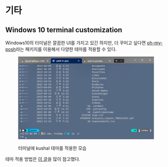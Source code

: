 # 기타

## Windows 10 terminal customization

Windows10의 터미널은 깔끔한 UI를 가지고 있긴 하지만, 더 꾸미고 싶다면 [oh-my-posh](https://ohmyposh.dev/docs)라는 패키지를 이용해서 다양한 테마를 적용할 수 있다.&#x20;

<figure><img src="../../.gitbook/assets/omp_intro.png" alt=""><figcaption><p>터미널에 kushal 테마를 적용한 모습</p></figcaption></figure>

테마 적용 방법은 [이 글](https://kr.moyens.net/how-to/158831/)을 많이 참고했다.
